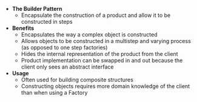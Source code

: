 - **The Builder Pattern**
  - Encapsulate the construction of a product and allow it to be constructed in steps
- **Benefits**
  - Encapsulates the way a complex object is constructed
  - Allows objects to be constructed in a multistep and varying process (as opposed to one step factories)
  - Hides the internal representation of the product from the client
  - Product implementation can be swapped in and out because the client only sees an abstract interface
- **Usage**
  - Often used for building composite structures
  - Constructing objects requires more domain knowledge of the client than when using a Factory